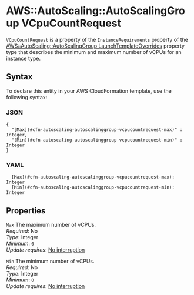 # AWS::AutoScaling::AutoScalingGroup VCpuCountRequest<a name="aws-properties-autoscaling-autoscalinggroup-vcpucountrequest"></a>

`VCpuCountRequest` is a property of the `InstanceRequirements` property of the [AWS::AutoScaling::AutoScalingGroup LaunchTemplateOverrides](https://docs.aws.amazon.com/AWSCloudFormation/latest/UserGuide/aws-properties-autoscaling-autoscalinggroup-launchtemplateoverrides.html) property type that describes the minimum and maximum number of vCPUs for an instance type\.

## Syntax<a name="aws-properties-autoscaling-autoscalinggroup-vcpucountrequest-syntax"></a>

To declare this entity in your AWS CloudFormation template, use the following syntax:

### JSON<a name="aws-properties-autoscaling-autoscalinggroup-vcpucountrequest-syntax.json"></a>

```
{
  "[Max](#cfn-autoscaling-autoscalinggroup-vcpucountrequest-max)" : Integer,
  "[Min](#cfn-autoscaling-autoscalinggroup-vcpucountrequest-min)" : Integer
}
```

### YAML<a name="aws-properties-autoscaling-autoscalinggroup-vcpucountrequest-syntax.yaml"></a>

```
  [Max](#cfn-autoscaling-autoscalinggroup-vcpucountrequest-max): Integer
  [Min](#cfn-autoscaling-autoscalinggroup-vcpucountrequest-min): Integer
```

## Properties<a name="aws-properties-autoscaling-autoscalinggroup-vcpucountrequest-properties"></a>

`Max` <a name="cfn-autoscaling-autoscalinggroup-vcpucountrequest-max"></a>
The maximum number of vCPUs\.  
_Required_: No  
_Type_: Integer  
_Minimum_: `0`  
_Update requires_: [No interruption](https://docs.aws.amazon.com/AWSCloudFormation/latest/UserGuide/using-cfn-updating-stacks-update-behaviors.html#update-no-interrupt)

`Min` <a name="cfn-autoscaling-autoscalinggroup-vcpucountrequest-min"></a>
The minimum number of vCPUs\.  
_Required_: No  
_Type_: Integer  
_Minimum_: `0`  
_Update requires_: [No interruption](https://docs.aws.amazon.com/AWSCloudFormation/latest/UserGuide/using-cfn-updating-stacks-update-behaviors.html#update-no-interrupt)
